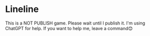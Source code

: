 # Lineline
This is a NOT PUBLISH game. Please wait until I publish it. I'm using ChatGPT for help. If you want to help me, leave a command😊
